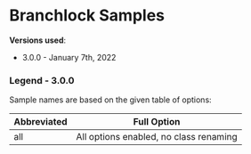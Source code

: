 # Branchlock Samples

**Versions used**: 

* 3.0.0 - January 7th, 2022

### Legend - 3.0.0

Sample names are based on the given table of options:

| Abbreviated | Full Option |
| ------------| ------------|
| all         | All options enabled, no class renaming |